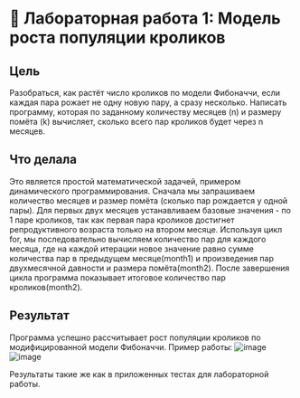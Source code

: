 # 🐇 Лабораторная работа 1: Модель роста популяции кроликов


## Цель
Разобраться, как растёт число кроликов по модели Фибоначчи, если каждая пара рожает не одну новую пару, а сразу несколько. Написать программу, которая по заданному количеству месяцев (n) и размеру помёта (k) вычисляет, сколько всего пар кроликов будет через n месяцев.
  
## Что делала
Это является простой математической задачей, примером динамического программирования. 
Сначала мы запрашиваем количество месяцев и размер помёта (сколько пар рождается у одной пары). 
Для первых двух месяцев устанавливаем базовые значения - по 1 паре кроликов, так как первая пара кроликов достигнет репродуктивного возраста только на втором месяце.
Используя цикл for, мы последовательно вычисляем количество пар для каждого месяца, где на каждой итерации новое значение равно сумме количества пар в предыдущем месяце(month1) и произведения пар двухмесячной давности и размера помёта(month2).
После завершения цикла программа показывает итоговое количество пар кроликов(month2).

## Результат 
Программа успешно рассчитывает рост популяции кроликов по модифицированной модели Фибоначчи. 
Пример работы: ![image](https://github.com/user-attachments/assets/514a0e8d-3b93-42a7-8043-6b575635da4c) ![image](https://github.com/user-attachments/assets/049f44af-0b41-4255-9dbf-1f18c2da3a86)

Результаты такие же как в приложенных тестах для лабораторной работы.

